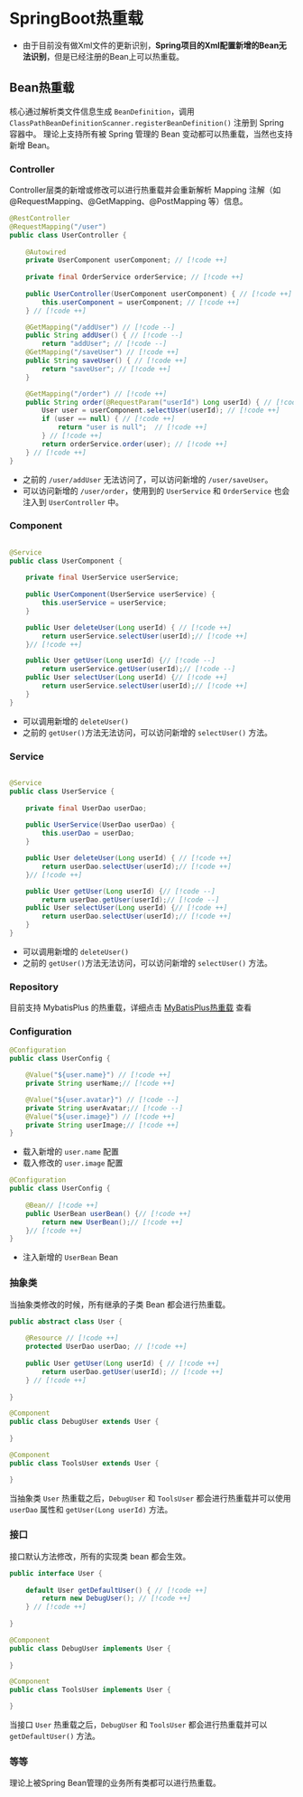 # SpringBoot热重载 <Badge type="warning" text="beta" />

- 由于目前没有做Xml文件的更新识别，**Spring项目的Xml配置新增的Bean无法识别**，但是已经注册的Bean上可以热重载。

## Bean热重载

核心通过解析类文件信息生成 `BeanDefinition`，调用 `ClassPathBeanDefinitionScanner.registerBeanDefinition()` 注册到 Spring 容器中。 理论上支持所有被 Spring 管理的 Bean 变动都可以热重载，当然也支持新增 Bean。

### Controller

Controller层类的新增或修改可以进行热重载并会重新解析 Mapping 注解（如 @RequestMapping、@GetMapping、@PostMapping 等）信息。

```java
@RestController
@RequestMapping("/user")
public class UserController {
    
    @Autowired
    private UserComponent userComponent; // [!code ++]
    
    private final OrderService orderService; // [!code ++]
    
    public UserController(UserComponent userComponent) { // [!code ++]
        this.userComponent = userComponent; // [!code ++]
    } // [!code ++]

    @GetMapping("/addUser") // [!code --]
    public String addUser() { // [!code --]
        return "addUser"; // [!code --]
    @GetMapping("/saveUser") // [!code ++]
    public String saveUser() { // [!code ++]
        return "saveUser"; // [!code ++]
    }

    @GetMapping("/order") // [!code ++]
    public String order(@RequestParam("userId") Long userId) { // [!code ++]
        User user = userComponent.selectUser(userId); // [!code ++]
        if (user == null) { // [!code ++]
            return "user is null";  // [!code ++]
        } // [!code ++]
        return orderService.order(user); // [!code ++]
    } // [!code ++]
}
```

- 之前的 `/user/addUser` 无法访问了，可以访问新增的 `/user/saveUser`。
- 可以访问新增的 `/user/order`，使用到的 `UserService` 和 `OrderService` 也会注入到 `UserController` 中。

### Component

```java

@Service
public class UserComponent {
    
    private final UserService userService;
    
    public UserComponent(UserService userService) {
        this.userService = userService;
    }

    public User deleteUser(Long userId) { // [!code ++]
        return userService.selectUser(userId);// [!code ++]
    }// [!code ++]

    public User getUser(Long userId) {// [!code --]
        return userService.getUser(userId);// [!code --]
    public User selectUser(Long userId) {// [!code ++]
        return userService.selectUser(userId);// [!code ++]
    }
}
```

- 可以调用新增的 `deleteUser()`
- 之前的 `getUser()`方法无法访问，可以访问新增的 `selectUser()` 方法。

### Service

```java

@Service
public class UserService {
    
    private final UserDao userDao;
    
    public UserService(UserDao userDao) {
        this.userDao = userDao;
    }

    public User deleteUser(Long userId) { // [!code ++]
        return userDao.selectUser(userId);// [!code ++]
    }// [!code ++]

    public User getUser(Long userId) {// [!code --]
        return userDao.getUser(userId);// [!code --]
    public User selectUser(Long userId) {// [!code ++]
        return userDao.selectUser(userId);// [!code ++]
    }
}
```

- 可以调用新增的 `deleteUser()` 
- 之前的 `getUser()`方法无法访问，可以访问新增的 `selectUser()` 方法。

### Repository

目前支持 MybatisPlus 的热重载，详细点击 [MyBatisPlus热重载](hot-reload-mybatis-plus.md) 查看

### Configuration

```java
@Configuration
public class UserConfig {

    @Value("${user.name}") // [!code ++]
    private String userName;// [!code ++]

    @Value("${user.avatar}") // [!code --]
    private String userAvatar;// [!code --]
    @Value("${user.image}") // [!code ++]
    private String userImage;// [!code ++]
}
```

- 载入新增的 `user.name` 配置
- 载入修改的 `user.image` 配置

```java
@Configuration
public class UserConfig {
    
    @Bean// [!code ++]
    public UserBean userBean() {// [!code ++]
        return new UserBean();// [!code ++]
    }// [!code ++]
}
```

- 注入新增的 `UserBean` Bean

### 抽象类

当抽象类修改的时候，所有继承的子类 Bean 都会进行热重载。

```java
public abstract class User {
    
    @Resource // [!code ++]
    protected UserDao userDao; // [!code ++]
    
    public User getUser(Long userId) { // [!code ++]
        return userDao.getUser(userId); // [!code ++]
    } // [!code ++]
    
}

@Component
public class DebugUser extends User {
    
}

@Component
public class ToolsUser extends User {

}
```

当抽象类 `User` 热重载之后，`DebugUser` 和 `ToolsUser` 都会进行热重载并可以使用 `userDao` 属性和 `getUser(Long userId)` 方法。

### 接口

接口默认方法修改，所有的实现类 bean 都会生效。

```java
public interface User {
    
    default User getDefaultUser() { // [!code ++]
        return new DebugUser(); // [!code ++]
    } // [!code ++]
    
}

@Component
public class DebugUser implements User {
    
}

@Component
public class ToolsUser implements User {

}
```

当接口 `User` 热重载之后，`DebugUser` 和 `ToolsUser` 都会进行热重载并可以 `getDefaultUser()` 方法。

### 等等

理论上被Spring Bean管理的业务所有类都可以进行热重载。